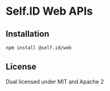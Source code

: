 # Self.ID Web APIs

## Installation

```sh
npm install @self.id/web
```

## License

Dual licensed under MIT and Apache 2
